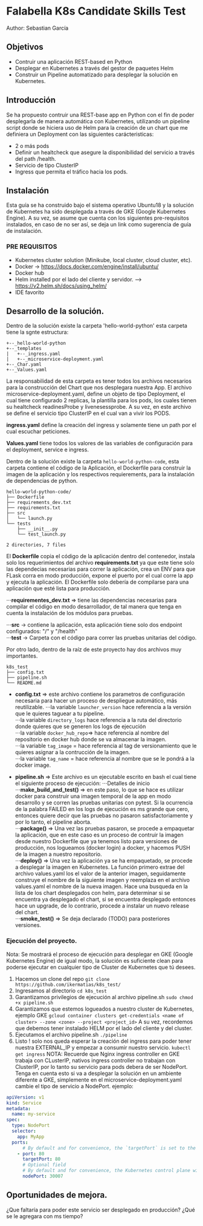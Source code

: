 # Falabella K8s Candidate Skills Test 
Author: Sebastian García

## Objetivos
- Contruir una aplicación REST-based en Python
- Desplegar en Kubernetes a través del gestor de paquetes Helm
- Construir un Pipeline automatizado para desplegar la solución en Kubernetes.

## Introducción 
Se ha propuesto contruir una REST-base app en Python con el fin de poder desplegarla de manera automática con Kubernetes, utilizando un pipeline script donde se hiciera uso de Helm para la creación de un chart que me definiera un Deployment con las siguientes carácteristicas:
- 2 o más pods
- Definir un healtcheck que asegure la disponibilidad del servicio a través del path /health.
- Servicio de tipo ClusterIP
- Ingress que permita el tráfico hacia los pods.

## Instalación

Esta guía se ha construido bajo el sistema operativo Ubuntu18 y la solución de Kubernetes ha sido desplegada a través de GKE (Google Kubernetes Engine).
A su vez, se asume que cuenta con los siguientes pre-requisitos instalados, en caso de no ser así, se deja un link como sugerencia de guía de instalación.

### PRE REQUISITOS
- Kubernetes cluster solution (Minikube, local cluster, cloud cluster, etc).
- Docker -> https://docs.docker.com/engine/install/ubuntu/
- Docker hub
- Helm installed por el lado del cliente y servidor. --> https://v2.helm.sh/docs/using_helm/
- IDE favorito

## Desarrollo de la solución.

Dentro de la solución existe la carpeta 'hello-world-python' esta carpeta tiene la sgnte estructura:  
```
+--_hello-world-python
+--_templates
|   +--_ingress.yaml
|   +--_microservice-deployment.yaml
+--_Char.yaml
+--_Values.yaml  
````

La responsabilidad de esta carpeta es tener todos los archivos necesarios para la construcción del Chart que nos desplegara nuestra App.
El archivo microservice-deployment.yaml, define un objeto de tipo Deployment, el cual tiene configurado 2 replicas, la plantilla para los pods, los cuales tienen su healtcheck readinesProbe y livenesessprobe. A su vez, en este archivo se define el servicio tipo ClusterIP en el cual van a vivir los PODS.

**ingress.yaml** define la creación del ingress y solamente tiene un path por el cual escuchar peticiones.

**Values.yaml** tiene todos los valores de las variables de configuración para el deployment, service e ingress.  

Dentro de la solución existe la carpeta `hello-world-python-code`, esta carpeta contiene el código de la Aplicación, el Dockerfile para construir la imagen de la aplicación y los respectivos requierements, para la instalación de dependencias de python.
```
hello-world-python-code/
├── Dockerfile
├── requirements_dev.txt
├── requirements.txt
├── src
│   └── launch.py
└── tests
    ├── __init__.py
    └── test_launch.py

2 directories, 7 files
```

El **Dockerfile** copia el código de la aplicación dentro del contenedor, instala solo los requerimientos del archivo **requirements.txt** ya que este tiene solo las dependecias necesarias para correr la aplicación, crea un ENV para que FLask corra en modo producción, expone el puerto por el cual corre la app y ejecuta la aplicación. El Dockerfile solo debería de compilarse para una aplicación que esté lista para producción.     

⋅⋅⋅**requirementes_dev.txt** => tiene las dependencias necesarias para compilar el código en modo desarrollador, de tal manera que tenga en cuenta la instalación de los módulos para pruebas.  

⋅⋅⋅**src** -> contiene la aplicación, esta aplicación tiene solo dos endpoint configurados: "/" y "/health"  
⋅⋅⋅**test** -> Carpeta con el código para correr las pruebas unitarias del código.  

Por otro lado, dentro de la raíz de este proyecto hay dos archivos muy importantes.
```
k8s_test
├── config.txt
├── pipeline.sh
└── README.md
```

- **config.txt** => este archivo contiene los parametros de configuración necesaria para hacer un proceso de despliegue automático, más reutilizable.
⋅⋅⋅la variable `launcher_version` hace referencia a la versión que le quieres taguear a tu pipeline.  
⋅⋅⋅la variable `directory_logs` hace referencia a la ruta del directorio donde quieres que se generen los logs de ejecución  
⋅⋅⋅la variable `docker_hub_repo`=> hace referencia al nombre del repositorio en docker hub donde se va almacenar la imagen.  
⋅⋅⋅la variable `tag_image` = hace referencia al tag de versionamiento que le quieres asignar a la contrucción de la imagen.  
⋅⋅⋅la variable `tag_name` = hace referencia al nombre que se le pondrá a la docker image.  

- **pipeline.sh** => Este archivo es un ejecutable escrito en bash el cual tiene el siguiente proceso de ejecución:
⋅⋅⋅Detalles de inicio
⋅⋅⋅**make_build_and_test()** => en este paso, lo que se hace es utilizar docker para construir una imagen temporal de la app en modo desarrollo y se corren las pruebas unitarias con pytest. Si la ocurrencia de la palabra FAILED en los logs de ejecución es ms grande que cero, entonces quiere decir que las pruebas no pasaron satisfactoriamente y por lo tanto, el pipeline aborta.  
⋅⋅⋅**package()** => Una vez las pruebas pasaron, se procede a empaquetar la aplicación, que en este caso es un proceso de contruir la imagen desde nuestro Dockerfile que ya tenemos listo para versiones de producción, nos logueamos (docker login) a docker, y hacemos PUSH de la imagen a nuestro repositorio.  
⋅⋅⋅**deploy()** => Una vez la aplicación ya se ha empaquetado, se procede a desplegar la imagen en Kubernetes. La función primero extrae del archivo values.yaml los el valor de la anterior imagen, seguidamente construye el nombre de la siguiente imagen y reemplaza en el archivo values.yaml el nombre de la nueva imagen. 
Hace una busqueda en la lista de los chart desplegados con helm, para determinar si se encuentra ya desplegado el chart, si se encuentra desplegado entonces hace un upgrade, de lo contrario, procede a instalar un nuevo release del chart.  
⋅⋅⋅**smoke_test()** => Se deja declarado (TODO) para posteriores versiones.

### Ejecución del proyecto.

Nota: Se mostrará el proceso de ejecución para desplegar en GKE (Google Kubernetes Engine) de igual modo, la solución es suficiente clean para poderse ejecutar en cualquier tipo de Cluster de Kubernetes que tú desees.

1. Hacemos un clone del repo ```git clone https://github.com/ikermatias/k8s_test/```
2. Ingresamos al directorio ```cd k8s_test```
3. Garantizamos privilegios de ejecución al archivo pipeline.sh ```sudo chmod +x pipeline.sh```
3. Garantizamos que estemos logueados a nuestro cluster de Kubernetes, ejemplo GKE ```gcloud container clusters get-credentials <name of cluster> --zone <zone> --project <project_id>``` A su vez, recordemos que debemos tener instalado HELM por el lado del cliente y del cluster.
4. Ejecutamos el archivo pipeline.sh ```./pipeline```
5. Listo ! solo nos queda esperar la creación del ingress para poder tener nuestra EXTERNAL_IP y empezar a consumir nuestro servicio.
```kubectl get ingress```
NOTA: Recuerde que Nginx ingress controller en GKE trabaja con CLusterIP, nativos ingress controller no trabajan con ClusterIP, por lo tanto su servicio para pods debera de ser NodePort. Tenga en cuenta esto si va a desplegar la solución en un ambiente diferente a GKE, simplemente en el microservice-deployment.yaml cambie el tipo de servicio a NodePort. ejemplo:
```yaml
apiVersion: v1
kind: Service
metadata:
  name: my-service
spec:
  type: NodePort
  selector:
    app: MyApp
  ports:
      # By default and for convenience, the `targetPort` is set to the same value as the `port` field.
    - port: 80
      targetPort: 80
      # Optional field
      # By default and for convenience, the Kubernetes control plane will allocate a port from a range (default: 30000-32767)
      nodePort: 30007
```


## Oportunidades de mejora.

¿Que faltaría para poder este servicio ser desplegado en producción?
¿Qué se le agregara con ms tiempo?
